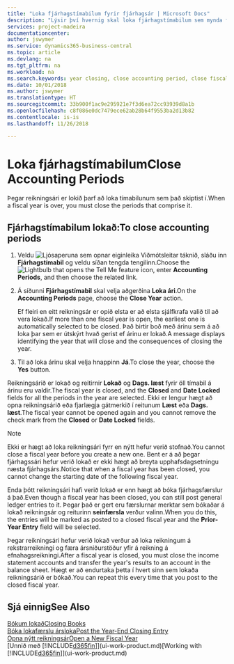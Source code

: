 ```yaml
---
title: "Loka fjárhagstímabilum fyrir fjárhagsár | Microsoft Docs"
description: "Lýsir því hvernig skal loka fjárhagstímabilum sem mynda fjárhagsárið."
services: project-madeira
documentationcenter: 
author: jswymer
ms.service: dynamics365-business-central
ms.topic: article
ms.devlang: na
ms.tgt_pltfrm: na
ms.workload: na
ms.search.keywords: year closing, close accounting period, close fiscal year, bank account detailed trial balance
ms.date: 10/01/2018
ms.author: jswymer
ms.translationtype: HT
ms.sourcegitcommit: 33b900f1ac9e295921e7f3d6ea72cc93939d8a1b
ms.openlocfilehash: c8f086e0dc7479ece62ab28b64f9553ba2d13b82
ms.contentlocale: is-is
ms.lasthandoff: 11/26/2018

---
```

# <a name="close-accounting-periods"></a><span data-ttu-id="22f01-103">Loka fjárhagstímabilum</span><span class="sxs-lookup"><span data-stu-id="22f01-103">Close Accounting Periods</span></span>
<span data-ttu-id="22f01-104">Þegar reikningsári er lokið þarf að loka tímabilunum sem það skiptist í.</span><span class="sxs-lookup"><span data-stu-id="22f01-104">When a fiscal year is over, you must close the periods that comprise it.</span></span>

## <a name="to-close-accounting-periods"></a><span data-ttu-id="22f01-105">Fjárhagstímabilum lokað:</span><span class="sxs-lookup"><span data-stu-id="22f01-105">To close accounting periods</span></span>
1. <span data-ttu-id="22f01-106">Veldu ![Ljósaperuna sem opnar eiginleika Viðmótsleitar](media/ui-search/search_small.png "Segðu mér hvað þú vilt gera") táknið, sláðu inn **Fjárhagstímabil** og veldu síðan tengda tengilinn.</span><span class="sxs-lookup"><span data-stu-id="22f01-106">Choose the ![Lightbulb that opens the Tell Me feature](media/ui-search/search_small.png "Tell me what you want to do") icon, enter **Accounting Periods**, and then choose the related link.</span></span>
2. <span data-ttu-id="22f01-107">Á síðunni **Fjárhagstímabil** skal velja aðgerðina **Loka ári**.</span><span class="sxs-lookup"><span data-stu-id="22f01-107">On the **Accounting Periods** page, choose the **Close Year** action.</span></span>

    <span data-ttu-id="22f01-108">Ef fleiri en eitt reikningsár er opið elsta er að elsta sjálfkrafa valið til að vera lokað.</span><span class="sxs-lookup"><span data-stu-id="22f01-108">If more than one fiscal year is open, the earliest one is automatically selected to be closed.</span></span> <span data-ttu-id="22f01-109">Það birtir boð með árinu sem á að loka þar sem er útskýrt hvað gerist ef árinu er lokað.</span><span class="sxs-lookup"><span data-stu-id="22f01-109">A message displays identifying the year that will close and the consequences of closing the year.</span></span>
3. <span data-ttu-id="22f01-110">Til að loka árinu skal velja hnappinn **Já**.</span><span class="sxs-lookup"><span data-stu-id="22f01-110">To close the year, choose the **Yes** button.</span></span>

<span data-ttu-id="22f01-111">Reikningsárið er lokað og reitirnir **Lokað** og **Dags. læst** fyrir öll tímabil á árinu eru valdir.</span><span class="sxs-lookup"><span data-stu-id="22f01-111">The fiscal year is closed, and the **Closed** and **Date Locked** fields for all the periods in the year are selected.</span></span> <span data-ttu-id="22f01-112">Ekki er lengur hægt að opna reikningsárið eða fjarlægja gátmerkið í reitunum **Læst** eða **Dags. læst**.</span><span class="sxs-lookup"><span data-stu-id="22f01-112">The fiscal year cannot be opened again and you cannot remove the check mark from the **Closed** or **Date Locked** fields.</span></span>

> [!NOTE]  
>   <span data-ttu-id="22f01-113">Ekki er hægt að loka reikningsári fyrr en nýtt hefur verið stofnað.</span><span class="sxs-lookup"><span data-stu-id="22f01-113">You cannot close a fiscal year before you create a new one.</span></span> <span data-ttu-id="22f01-114">Bent er á að þegar fjárhagssári hefur verið lokað er ekki hægt að breyta upphafsdagsetningu næsta fjárhagsárs.</span><span class="sxs-lookup"><span data-stu-id="22f01-114">Notice that when a fiscal year has been closed, you cannot change the starting date of the following fiscal year.</span></span>

<span data-ttu-id="22f01-115">Enda þótt reikningsári hafi verið lokað er enn hægt að bóka fjárhagsfærslur á það.</span><span class="sxs-lookup"><span data-stu-id="22f01-115">Even though a fiscal year has been closed, you can still post general ledger entries to it.</span></span> <span data-ttu-id="22f01-116">Þegar það er gert eru færslurnar merktar sem bókaðar á lokað reikningsár og reiturinn **seinfærsla** verður valinn.</span><span class="sxs-lookup"><span data-stu-id="22f01-116">When you do this, the entries will be marked as posted to a closed fiscal year and the **Prior-Year Entry** field will be selected.</span></span>

<span data-ttu-id="22f01-117">Þegar reikningsári hefur verið lokað verður að loka reikningum á rekstrarreikningi og færa ársniðurstöður yfir á reikning á efnahagsreikningi.</span><span class="sxs-lookup"><span data-stu-id="22f01-117">After a fiscal year is closed, you must close the income statement accounts and transfer the year's results to an account in the balance sheet.</span></span> <span data-ttu-id="22f01-118">Hægt er að endurtaka þetta í hvert sinn sem lokaða reikningsárið er bókað.</span><span class="sxs-lookup"><span data-stu-id="22f01-118">You can repeat this every time that you post to the closed fiscal year.</span></span>

## <a name="see-also"></a><span data-ttu-id="22f01-119">Sjá einnig</span><span class="sxs-lookup"><span data-stu-id="22f01-119">See Also</span></span>
[<span data-ttu-id="22f01-120">Bókum lokað</span><span class="sxs-lookup"><span data-stu-id="22f01-120">Closing Books</span></span>](year-close-books.md)  
[<span data-ttu-id="22f01-121">Bóka lokafærslu ársloka</span><span class="sxs-lookup"><span data-stu-id="22f01-121">Post the Year-End Closing Entry</span></span>](year-how-post-year-end-close-entry.md)  
[<span data-ttu-id="22f01-122">Opna nýtt reikningsár</span><span class="sxs-lookup"><span data-stu-id="22f01-122">Open a New Fiscal Year</span></span>](finance-how-open-new-fiscal-year.md)  
<span data-ttu-id="22f01-123">[Unnið með [!INCLUDE[d365fin](includes/d365fin_md.md)]](ui-work-product.md)</span><span class="sxs-lookup"><span data-stu-id="22f01-123">[Working with [!INCLUDE[d365fin](includes/d365fin_md.md)]](ui-work-product.md)</span></span>

